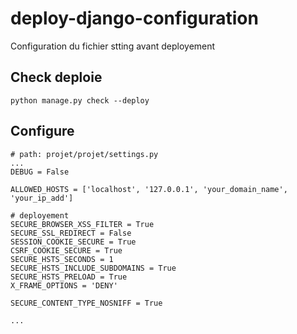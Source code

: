 # deploy-django-configuration
Configuration du fichier stting avant deployement

## Check deploie

`python manage.py check --deploy`

## Configure
```
# path: projet/projet/settings.py
...
DEBUG = False

ALLOWED_HOSTS = ['localhost', '127.0.0.1', 'your_domain_name', 'your_ip_add']

# deployement   
SECURE_BROWSER_XSS_FILTER = True
SECURE_SSL_REDIRECT = False
SESSION_COOKIE_SECURE = True
CSRF_COOKIE_SECURE = True
SECURE_HSTS_SECONDS = 1
SECURE_HSTS_INCLUDE_SUBDOMAINS = True
SECURE_HSTS_PRELOAD = True
X_FRAME_OPTIONS = 'DENY'

SECURE_CONTENT_TYPE_NOSNIFF = True

...
```

